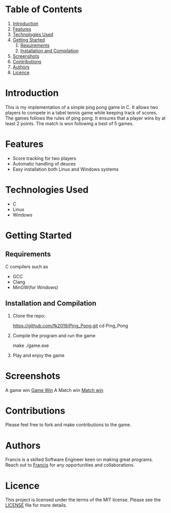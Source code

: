 
# Table of Contents

1.  [Introduction](#orgc702626)
2.  [Features](#org96c979d)
3.  [Technologies Used](#org69afa0a)
4.  [Getting Started](#org7351ba5)
    1.  [Requirements](#org4a3dcfc)
    2.  [Installation and Compilation](#orgff36411)
5.  [Screenshots](#orgfff9d9a)
6.  [Contributions](#org6828522)
7.  [Authors](#orgb9746e9)
8.  [Licence](#org702fb84)



<a id="orgc702626"></a>

# Introduction

This is my implementation of a simple ping pong game in C. It allows two players
to compete in a tabel tennis game while keeping track of scores. The games follows the rules
of ping pong. It ensures that a player wins by at least 2 points. The match is
won following a best of 5 games.


<a id="org96c979d"></a>

# Features

-   Score tracking for two players
-   Automatic handling of deuces
-   Easy installation both Linux and Windows systems


<a id="org69afa0a"></a>

# Technologies Used

-   C
-   Linux
-   Windows


<a id="org7351ba5"></a>

# Getting Started


<a id="org4a3dcfc"></a>

## Requirements

C compilers such as

-   GCC
-   Clang
-   MinGW(for Windows)


<a id="orgff36411"></a>

## Installation and Compilation

1.  Clone the repo:

    https://github.com/fk2019/Ping_Pong.git
    cd Ping_Pong

1.  Compile the program and run the game

    make
    ./game.exe

1.  Play and enjoy the game


<a id="orgfff9d9a"></a>

# Screenshots

A game win
[Game Win](file:///images/game_win.png)
A Match win
[Match win](file:///Ping_Pong/images/match_win.png)


<a id="org6828522"></a>

# Contributions

Please feel free to fork and make contributions to the game.


<a id="orgb9746e9"></a>

# Authors

Francis is a skilled Software Engineer keen on making great programs. Reach out to [Francis](mailto:fkmuiruri8@gmail.com) for any opportunities and collaborations.


<a id="org702fb84"></a>

# Licence

This project is licensed under the terms of the MIT license. Please see the [LICENSE](file:///Ping_Pong/LICENCE.txt) file for more details.

